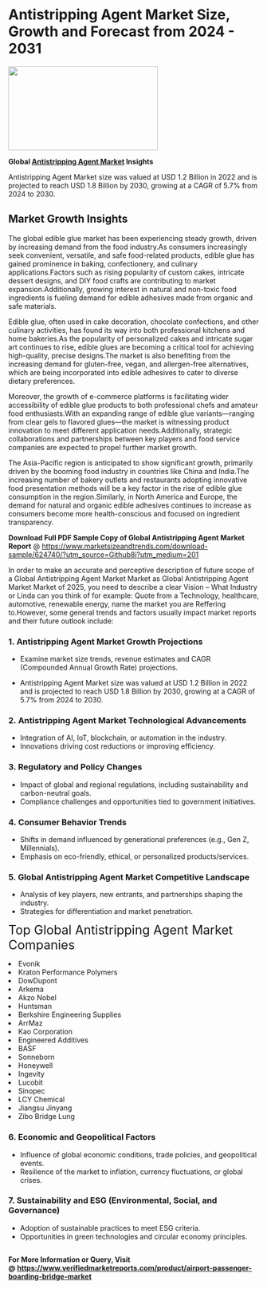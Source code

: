 <H1>Antistripping Agent Market Size, Growth and Forecast from 2024 - 2031</H1><img class="aligncenter size-medium wp-image-584254" src="https://thirdeyenews.in/wp-content/uploads/2024/09/Global-Market-Research-300x168.jpeg" alt="" width="300" height="168" /><p><strong>Global&nbsp;<a href="https://www.marketsizeandtrends.com/download-sample/624740/?utm_source=Github8j?utm_medium=201">Antistripping Agent Market</a> Insights</strong></p><p>Antistripping Agent Market size was valued at USD 1.2 Billion in 2022 and is projected to reach USD 1.8 Billion by 2030, growing at a CAGR of 5.7% from 2024 to 2030.</p><p><h2>Market Growth Insights</h2> <p>The global edible glue market has been experiencing steady growth, driven by increasing demand from the food industry.As consumers increasingly seek convenient, versatile, and safe food-related products, edible glue has gained prominence in baking, confectionery, and culinary applications.Factors such as rising popularity of custom cakes, intricate dessert designs, and DIY food crafts are contributing to market expansion.Additionally, growing interest in natural and non-toxic food ingredients is fueling demand for edible adhesives made from organic and safe materials.</p> <p>Edible glue, often used in cake decoration, chocolate confections, and other culinary activities, has found its way into both professional kitchens and home bakeries.As the popularity of personalized cakes and intricate sugar art continues to rise, edible glues are becoming a critical tool for achieving high-quality, precise designs.The market is also benefiting from the increasing demand for gluten-free, vegan, and allergen-free alternatives, which are being incorporated into edible adhesives to cater to diverse dietary preferences.</p> <p>Moreover, the growth of e-commerce platforms is facilitating wider accessibility of edible glue products to both professional chefs and amateur food enthusiasts.With an expanding range of edible glue variants—ranging from clear gels to flavored glues—the market is witnessing product innovation to meet different application needs.Additionally, strategic collaborations and partnerships between key players and food service companies are expected to propel further market growth.</p> <p>The Asia-Pacific region is anticipated to show significant growth, primarily driven by the booming food industry in countries like China and India.The increasing number of bakery outlets and restaurants adopting innovative food presentation methods will be a key factor in the rise of edible glue consumption in the region.Similarly, in North America and Europe, the demand for natural and organic edible adhesives continues to increase as consumers become more health-conscious and focused on ingredient transparency.</p> <p><span class=""><strong>Download Full PDF Sample Copy of Global Antistripping Agent Market Report</strong> @ <a href="https://www.marketsizeandtrends.com/download-sample/624740/?utm_source=Github8j?utm_medium=201" target="_blank">https://www.marketsizeandtrends.com/download-sample/624740/?utm_source=Github8j?utm_medium=201</a></span></p><p>In order to make an accurate and perceptive description of future scope of a Global&nbsp;Antistripping Agent Market Market as Global&nbsp;Antistripping Agent Market Market of 2025, you need to describe a clear Vision &ndash; What Industry or Linda can you think of for example: Quote from a Technology, healthcare, automotive, renewable energy, name the market you are Reffering to.However, some general trends and factors usually impact market reports and their future outlook include:</p><h3>1.&nbsp;<strong>Antistripping Agent Market Growth Projections</strong></h3><ul><li>Examine market size trends, revenue estimates and CAGR (Compounded Annual Growth Rate) projections.</li><li><p>Antistripping Agent Market size was valued at USD 1.2 Billion in 2022 and is projected to reach USD 1.8 Billion by 2030, growing at a CAGR of 5.7% from 2024 to 2030.</p></li></ul><h3>2.&nbsp;<strong>Antistripping Agent Market Technological Advancements</strong></h3><ul><li>Integration of AI, IoT, blockchain, or automation in the industry.</li><li>Innovations driving cost reductions or improving efficiency.</li></ul><h3>3.&nbsp;<strong>Regulatory and Policy Changes</strong></h3><ul><li>Impact of global and regional regulations, including sustainability and carbon-neutral goals.</li><li>Compliance challenges and opportunities tied to government initiatives.</li></ul><h3>4.&nbsp;<strong>Consumer Behavior Trends</strong></h3><ul><li>Shifts in demand influenced by generational preferences (e.g., Gen Z, Millennials).</li><li>Emphasis on eco-friendly, ethical, or personalized products/services.</li></ul><h3>5.&nbsp;<strong>Global Antistripping Agent Market Competitive Landscape</strong></h3><ul><li>Analysis of key players, new entrants, and partnerships shaping the industry.</li><li>Strategies for differentiation and market penetration.</li></ul><p data-pm-slice="1 1 []"><span style="color: inherit; font-family: inherit; font-size: 25px;">Top Global Antistripping Agent Market Companies</span></p><div class="" data-test-id=""><p><li>Evonik</li><li> Kraton Performance Polymers</li><li> DowDupont</li><li> Arkema</li><li> Akzo Nobel</li><li> Huntsman</li><li> Berkshire Engineering Supplies</li><li> ArrMaz</li><li> Kao Corporation</li><li> Engineered Additives</li><li> BASF</li><li> Sonneborn</li><li> Honeywell</li><li> Ingevity</li><li> Lucobit</li><li> Sinopec</li><li> LCY Chemical</li><li> Jiangsu Jinyang</li><li> Zibo Bridge Lung</li></p></div><h3>6.&nbsp;<strong>Economic and Geopolitical Factors</strong></h3><ul><li>Influence of global economic conditions, trade policies, and geopolitical events.</li><li>Resilience of the market to inflation, currency fluctuations, or global crises.</li></ul><h3>7.&nbsp;<strong>Sustainability and ESG (Environmental, Social, and Governance)</strong></h3><ul><li>Adoption of sustainable practices to meet ESG criteria.</li><li>Opportunities in green technologies and circular economy principles.</li></ul><h2><strong style="font-size: 14px;">For More Information or Query, Visit @&nbsp;</strong><a style="background-color: #ffffff; font-size: 14px;" href="https://www.marketsizeandtrends.com/report/antistripping-agent-market/" target="_blank">https://www.verifiedmarketreports.com/product/airport-passenger-boarding-bridge-market</a></h2>